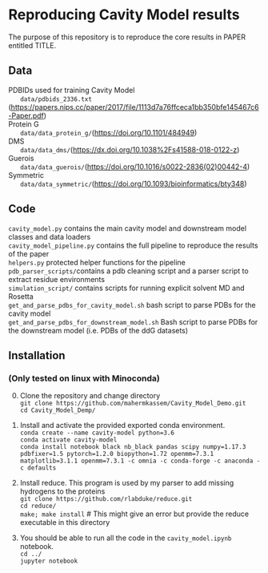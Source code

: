 # Reproducing Cavity Model results
The purpose of this repository is to reproduce the core results in PAPER entitled TITLE.

## Data
PDBIDs used for training Cavity Model  
&nbsp;&nbsp;&nbsp;&nbsp;&nbsp; `data/pdbids_2336.txt` (https://papers.nips.cc/paper/2017/file/1113d7a76ffceca1bb350bfe145467c6-Paper.pdf)  
Protein G  
&nbsp;&nbsp;&nbsp;&nbsp;&nbsp; `data/data_protein_g/`(https://doi.org/10.1101/484949)  
DMS  
&nbsp;&nbsp;&nbsp;&nbsp;&nbsp; `data/data_dms/`(https://dx.doi.org/10.1038%2Fs41588-018-0122-z)  
Guerois  
&nbsp;&nbsp;&nbsp;&nbsp;&nbsp; `data/data_guerois/`(https://doi.org/10.1016/s0022-2836(02)00442-4)  
Symmetric  
&nbsp;&nbsp;&nbsp;&nbsp;&nbsp; `data/data_symmetric/`(https://doi.org/10.1093/bioinformatics/bty348)  

## Code
`cavity_model.py` contains the main cavity model and downstream model classes and data loaders  
`cavity_model_pipeline.py` contains the full pipeline to reproduce the results of the paper  
`helpers.py` protected helper functions for the pipeline  
`pdb_parser_scripts/`contains a pdb cleaning script and a parser script to extract residue environments  
`simulation_script/` contains scripts for running explicit solvent MD and Rosetta  
`get_and_parse_pdbs_for_cavity_model.sh` bash script to parse PDBs for the cavity model  
`get_and_parse_pdbs_for_downstream_model.sh` Bash script to parse PDBs for the downstream model (i.e. PDBs of the ddG datasets)   

## Installation
### (**Only tested on linux with Minoconda**)
0. Clone the repository and change directory  
`git clone https://github.com/mahermkassem/Cavity_Model_Demo.git`  
`cd Cavity_Model_Demp/`

1. Install and activate the provided exported conda environment.  
`conda create --name cavity-model python=3.6`  
`conda activate cavity-model`  
`conda install notebook black nb_black pandas scipy numpy=1.17.3 pdbfixer=1.5 pytorch=1.2.0 biopython=1.72 openmm=7.3.1 matplotlib=3.1.1 openmm=7.3.1 -c omnia -c conda-forge -c anaconda -c defaults`  

2. Install reduce. This program is used by my parser to add missing hydrogens to the proteins  
`git clone https://github.com/rlabduke/reduce.git`  
`cd reduce/`  
`make; make install` # This might give an error but provide the reduce executable in this directory

3. You should be able to run all the code in the `cavity_model.ipynb` notebook.  
`cd ../`  
`jupyter notebook`
